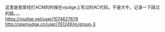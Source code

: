 这里是我曾经打ACM的时候在vjudge上写过的AC代码。不是大牛，记录一下踩过的路。。。    
<https://vjudge.net/user/1074627678>    
<http://openjudge.cn/user/761249/in/group-3>
